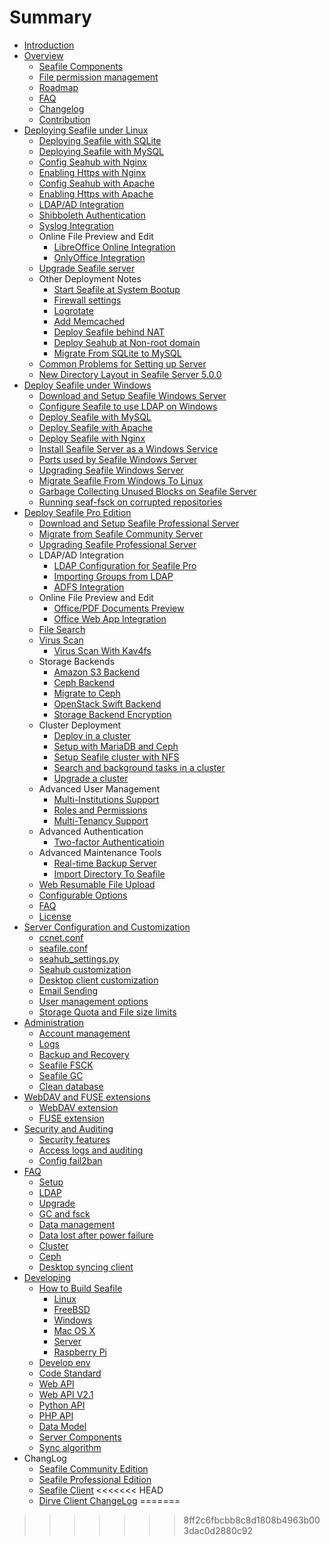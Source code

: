 # Summary

* [Introduction](README.md)
* [Overview](overview/README.md)
   * [Seafile Components](overview/components.md)
   * [File permission management](overview/file_permission_management.md)
   * [Roadmap](roadmap.md)
   * [FAQ](faq.md)
   * [Changelog](changelog.md)
   * [Contribution](contribution.md)
* [Deploying Seafile under Linux](deploy/README.md)
   * [Deploying Seafile with SQLite](deploy/using_sqlite.md)
   * [Deploying Seafile with MySQL](deploy/using_mysql.md)
   * [Config Seahub with Nginx](deploy/deploy_with_nginx.md)
   * [Enabling Https with Nginx](deploy/https_with_nginx.md)
   * [Config Seahub with Apache](deploy/deploy_with_apache.md)
   * [Enabling Https with Apache](deploy/https_with_apache.md)
   * [LDAP/AD Integration](deploy/using_ldap.md)
   * [Shibboleth Authentication](deploy/shibboleth_config.md)
   * [Syslog Integration](deploy/using_syslog.md)
   * Online File Preview and Edit
       * [LibreOffice Online Integration](deploy/libreoffice_online.md)
       * [OnlyOffice Integration](deploy/only_office.md)
   * [Upgrade Seafile server](deploy/upgrade.md)
   * Other Deployment Notes
       * [Start Seafile at System Bootup](deploy/start_seafile_at_system_bootup.md)
       * [Firewall settings](deploy/using_firewall.md)
       * [Logrotate](deploy/using_logrotate.md)
       * [Add Memcached](deploy/add_memcached.md)
       * [Deploy Seafile behind NAT](deploy/deploy_seafile_behind_nat.md)
       * [Deploy Seahub at Non-root domain](deploy/deploy_seahub_at_non-root_domain.md)
       * [Migrate From SQLite to MySQL](deploy/migrate_from_sqlite_to_mysql.md)
   * [Common Problems for Setting up Server](faq.md)
   * [New Directory Layout in Seafile Server 5.0.0](deploy/new_directory_layout_5_0_0.md)
* [Deploy Seafile under Windows](deploy_windows/deploy_with_windows.md)
   * [Download and Setup Seafile Windows Server](deploy_windows/download_and_setup_seafile_windows_server.md)
   * [Configure Seafile to use LDAP on Windows](deploy_windows/using_ldap.md)
   * [Deploy Seafile with MySQL](deploy_windows/deploy_with_mysql.md)
   * [Deploy Seafile with Apache](deploy_windows/deploy_with_apache.md)
   * [Deploy Seafile with Nginx](deploy_windows/deploy_with_nginx.md)
   * [Install Seafile Server as a Windows Service](deploy_windows/install_seafile_server_as_a_windows_service.md)
   * [Ports used by Seafile Windows Server](deploy_windows/ports_used_by_seafile_windows_server.md)
   * [Upgrading Seafile Windows Server](deploy_windows/upgrading_seafile_windows_server.md)
   * [Migrate Seafile From Windows To Linux](deploy_windows/migrate_from_win_to_linux.md)
   * [Garbage Collecting Unused Blocks on Seafile Server](deploy_windows/windows_gc.md)
   * [Running seaf-fsck on corrupted repositories](deploy_windows/windows_fsck.md)
* [Deploy Seafile Pro Edition](deploy_pro/README.md)
   * [Download and Setup Seafile Professional Server](deploy_pro/download_and_setup_seafile_professional_server.md)
   * [Migrate from Seafile Community Server](deploy_pro/migrate_from_seafile_community_server.md)
   * [Upgrading Seafile Professional Server](deploy_pro/upgrading_seafile_professional_server.md)
   * LDAP/AD Integration
       * [LDAP Configuration for Seafile Pro](deploy_pro/using_ldap_pro.md)
       * [Importing Groups from LDAP](deploy_pro/ldap_group_sync.md)
       * [ADFS Integration](deploy_pro/adfs.md)
   * Online File Preview and Edit
       * [Office/PDF Documents Preview](deploy_pro/office_documents_preview.md)
       * [Office Web App Integration](deploy_pro/office_web_app.md)
   * [File Search](deploy_pro/details_about_file_search.md)
   * [Virus Scan](deploy_pro/virus_scan.md)
       * [Virus Scan With Kav4fs](deploy_pro/virus_scan_with_kav4fs.md)
   * Storage Backends
       * [Amazon S3 Backend](deploy_pro/setup_with_amazon_s3.md)
       * [Ceph Backend](deploy_pro/setup_with_ceph.md)
       * [Migrate to Ceph](deploy_pro/migrate_to_ceph.md)
       * [OpenStack Swift Backend](deploy_pro/setup_with_swift.md)
       * [Storage Backend Encryption](deploy_pro/seaf_encrypt.md)
   * Cluster Deployment
       * [Deploy in a cluster](deploy_pro/deploy_in_a_cluster.md)
       * [Setup with MariaDB and Ceph](deploy_pro/clustering_with_mariadb_ceph.md)
       * [Setup Seafile cluster with NFS](deploy_pro/setup_seafile_cluster_with_nfs.md)
       * [Search and background tasks in a cluster](deploy_pro/enable_search_and_background_tasks_in_a_cluster.md)
       * [Upgrade a cluster](deploy_pro/upgrade_a_cluster.md)
   * Advanced User Management
       * [Multi-Institutions Support](deploy_pro/multi_institutions.md)
       * [Roles and Permissions](deploy_pro/roles_permissions.md)
       * [Multi-Tenancy Support](deploy_pro/multi_tenancy.md)
   * Advanced Authentication
       * [Two-factor Authenticatioin](deploy_pro/two_factor_authentication.md)
   * Advanced Maintenance Tools
       * [Real-time Backup Server](deploy_pro/real_time_backup.md)
       * [Import Directory To Seafile](deploy_pro/seaf_import.md)
   * [Web Resumable File Upload](deploy_pro/web_resumable_upload.md)
   * [Configurable Options](deploy_pro/configurable_options.md)
   * [FAQ](deploy_pro/faq_for_seafile_pro_server.md)
   * [License](deploy_pro/seafile_professional_sdition_software_license_agreement.md)
* [Server Configuration and Customization](config/README.md)
   * [ccnet.conf](config/ccnet-conf.md)
   * [seafile.conf](config/seafile-conf.md)
   * [seahub_settings.py](config/seahub_settings_py.md)
   * [Seahub customization](config/seahub_customization.md)
   * [Desktop client customization](config/desktop_customization.md)
   * [Email Sending](config/sending_email.md)
   * [User management options](config/user_options.md)
   * [Storage Quota and File size limits](config/quota_and_size_options.md)
* [Administration](maintain/README.md)
   * [Account management](maintain/account.md)
   * [Logs](maintain/logs.md)
   * [Backup and Recovery](maintain/backup_recovery.md)
   * [Seafile FSCK](maintain/seafile_fsck.md)
   * [Seafile GC](maintain/seafile_gc.md)
   * [Clean database](maintain/clean_database.md)
* [WebDAV and FUSE extensions](extension/README.md)
   * [WebDAV extension](extension/webdav.md)
   * [FUSE extension](extension/fuse.md)
* [Security and Auditing](security/README.md)
   * [Security features](security/security_features.md)
   * [Access logs and auditing](security/auditing.md)
   * [Config fail2ban](security/fail2ban.md)
* [FAQ](faq/README.md)
   * [Setup](faq/setup.md)
   * [LDAP](faq/ldap.md)
   * [Upgrade](faq/upgrade.md)
   * [GC and fsck](faq/gc-fsck.md)
   * [Data management](faq/library-mgr.md)
   * [Data lost after power failure](faq/data-lost.md)
   * [Cluster](faq/cluster.md)
   * [Ceph](faq/ceph.md)
   * [Desktop syncing client](faq/client.md)
* [Developing](develop/README.md)
   * [How to Build Seafile](build_seafile/README.md)
       * [Linux](build_seafile/linux.md)
       * [FreeBSD](build_seafile/freebsd.md)
       * [Windows](build_seafile/windows.md)
       * [Mac OS X](build_seafile/osx.md)
       * [Server](build_seafile/server.md)
       * [Raspberry Pi](build_seafile/rpi.md)
   * [Develop env](develop/env.md)
   * [Code Standard](develop/code_standard.md)
   * [Web API](develop/web_api.md)
   * [Web API V2.1](develop/web_api_v2.1.md)
   * [Python API](develop/python_api.md)
   * [PHP API](https://github.com/rene-s/Seafile-PHP-SDK)
   * [Data Model](develop/data_model.md)
   * [Server Components](develop/server-components.md)
   * [Sync algorithm](develop/sync_algorithm.md)
* ChangLog
   * [Seafile Community Edition](changelog/server-changelog.md)
   * [Seafile Professional Edition](changelog/changelog-for-seafile-professional-server.md)
   * [Seafile Client](changelog/client-changelog.md)
<<<<<<< HEAD
   * [Dirve Client ChangeLog](changelog/drive-client-changelog)
=======
>>>>>>> 8ff2c6fbcbb8c8d1808b4963b003dac0d2880c92
